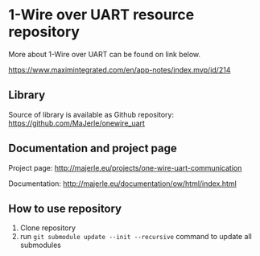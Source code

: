 # 1-Wire over UART resource repository

More about 1-Wire over UART can be found on link below.

https://www.maximintegrated.com/en/app-notes/index.mvp/id/214

## Library

Source of library is available as Github repository: https://github.com/MaJerle/onewire_uart

## Documentation and project page

Project page:  http://majerle.eu/projects/one-wire-uart-communication

Documentation: http://majerle.eu/documentation/ow/html/index.html

## How to use repository

1. Clone repository
2. run `git submodule update --init --recursive` command to update all submodules